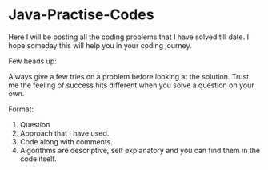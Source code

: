 # Java-Practise-Codes

Here I will be posting all the coding problems that I have solved till date. 
I hope someday this will help you in your coding journey.

Few heads up:

Always give a few tries on a problem before looking at the solution. Trust me the feeling of success hits different when you solve a question on your own.

Format:

1. Question
2. Approach that I have used. 
3. Code along with comments.
4. Algorithms are descriptive, self explanatory and you can find them in the code itself.
